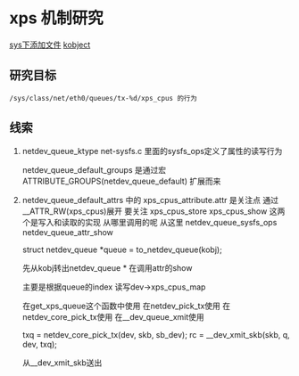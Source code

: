 # xps 机制研究

[sys下添加文件](https://blog.csdn.net/larry233/article/details/88094004)
[kobject](https://blog.csdn.net/jasonchen_gbd/article/details/78013643)


## 研究目标

    /sys/class/net/eth0/queues/tx-%d/xps_cpus 的行为

## 线索

1. netdev_queue_ktype net-sysfs.c 里面的sysfs_ops定义了属性的读写行为

    netdev_queue_default_groups 是通过宏 ATTRIBUTE_GROUPS(netdev_queue_default) 扩展而来

2. netdev_queue_default_attrs 中的 xps_cpus_attribute.attr 是关注点
    通过 __ATTR_RW(xps_cpus)展开
    要关注  xps_cpus_store xps_cpus_show 这两个是写入和读取的实现
    从哪里调用的呢
    从这里 netdev_queue_sysfs_ops
    netdev_queue_attr_show

    struct netdev_queue *queue = to_netdev_queue(kobj);

    先从kobj转出netdev_queue *
    在调用attr的show

    主要是根据queue的index 读写dev->xps_cpus_map

    在get_xps_queue这个函数中使用
    在netdev_pick_tx使用
    在netdev_core_pick_tx使用
    在__dev_queue_xmit使用

    txq = netdev_core_pick_tx(dev, skb, sb_dev);
    rc = __dev_xmit_skb(skb, q, dev, txq);


    从__dev_xmit_skb送出